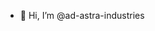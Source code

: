 - 👋 Hi, I’m @ad-astra-industries

<!---
ad-astra-industries/ad-astra-industries is a ✨ special ✨ repository because its `README.md` (this file) appears on your GitHub profile.
You can click the Preview link to take a look at your changes.
--->
